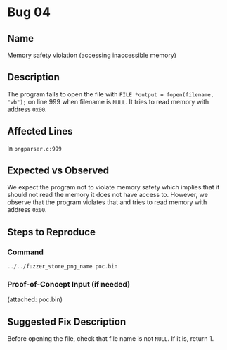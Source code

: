 # Bug 04
## Name
Memory safety violation (accessing inaccessible memory)

## Description
The program fails to open the file with `FILE *output = fopen(filename, "wb");` on line 999 when filename is `NULL`. It tries to read memory with address `0x00`.

## Affected Lines
In `pngparser.c:999`

## Expected vs Observed
We expect the program not to violate memory safety which implies that it should not read the memory it does not have access to. However, we observe that the program violates that and tries to read memory with address `0x00`.

## Steps to Reproduce
### Command
```
../../fuzzer_store_png_name poc.bin
```
### Proof-of-Concept Input (if needed)
(attached: poc.bin)

## Suggested Fix Description
Before opening the file, check that file name is not `NULL`. If it is, return 1.